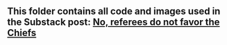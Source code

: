 ## This folder contains all code and images used in the Substack post: [No, referees do not favor the Chiefs](https://tbanalysis.substack.com/p/no-referees-do-not-favor-the-chiefs)